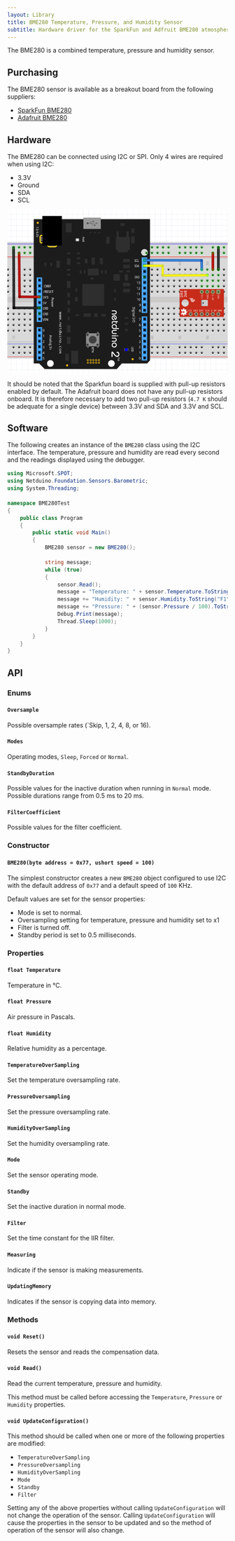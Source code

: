 ```yaml
---
layout: Library
title: BME280 Temperature, Pressure, and Humidity Sensor
subtitle: Hardware driver for the SparkFun and Adfruit BME280 atmospheric sensor.
---
```


The BME280 is a combined temperature, pressure and humidity sensor.

## Purchasing

The BME280 sensor is available as a breakout board from the following suppliers:

* [SparkFun BME280](https://www.sparkfun.com/products/13676)
* [Adafruit BME280](https://www.adafruit.com/product/2652)

## Hardware

The BME280 can be connected using I2C or SPI.  Only 4 wires are required when using I2C:

* 3.3V
* Ground
* SDA
* SCL

![BME280 on Breadboard](BME280OnBreadboard.png)

It should be noted that the Sparkfun board is supplied with pull-up resistors enabled by default.  The Adafruit board does not have any pull-up resistors onboard.  It is therefore necessary to add two pull-up resistors (`4.7 K` should be adequate for a single device) between 3.3V and SDA and 3.3V and SCL.

## Software

The following creates an instance of the `BME280` class using the I2C interface.  The temperature, pressure and humidity are read every second and the readings displayed using the debugger.

```csharp
using Microsoft.SPOT;
using Netduino.Foundation.Sensors.Barometric;
using System.Threading;

namespace BME280Test
{
    public class Program
    {
        public static void Main()
        {
            BME280 sensor = new BME280();

            string message;
            while (true)
            {
                sensor.Read();
                message = "Temperature: " + sensor.Temperature.ToString("F1") + " C\n";
                message += "Humidity: " + sensor.Humidity.ToString("F1") + " %\n";
                message += "Pressure: " + (sensor.Pressure / 100).ToString("F0") + " hPa\n\n";
                Debug.Print(message);
                Thread.Sleep(1000);
            }
        }
    }
}
```

## API

### Enums

#### `Oversample`

Possible oversample rates (`Skip, 1, 2, 4, 8, or 16).

#### `Modes`

Operating modes, `Sleep`, `Forced` or `Normal`.

#### `StandbyDuration`

Possible values for the inactive duration when running in `Normal` mode.  Possible durations range from 0.5 ms to 20 ms.

#### `FilterCoefficient`

Possible values for the filter coefficient.

### Constructor

#### `BME280(byte address = 0x77, ushort speed = 100)`

The simplest constructor creates a new `BME280` object configured to use I2C with the default address of `0x77` and a default speed of `100` KHz.

Default values are set for the sensor properties:

* Mode is set to normal.
* Oversampling setting for temperature, pressure and humidity set to x1
* Filter is turned off.
* Standby period is set to 0.5 milliseconds.

### Properties

#### `float Temperature`

Temperature in &deg;C.

#### `float Pressure`

Air pressure in Pascals.

#### `float Humidity`

Relative humidity as a percentage.

#### `TemperatureOverSampling`

Set the temperature oversampling rate.

#### `PressureOversampling`

Set the pressure oversampling rate.

#### `HumidityOverSampling`

Set the humidity oversampling rate.

#### `Mode`

Set the sensor operating mode.

#### `Standby`

Set the inactive duration in normal mode.

#### `Filter`

Set the time constant for the IIR filter.

#### `Measuring`

Indicate if the sensor is making measurements.

#### `UpdatingMemory`

Indicates if the sensor is copying data into memory.

### Methods

#### `void Reset()`

Resets the sensor and reads the compensation data.

#### `void Read()`

Read the current temperature, pressure and humidity.

This method must be called before accessing the `Temperature`, `Pressure` or `Humidity` properties.

#### `void UpdateConfiguration()`

This method should be called when one or more of the following properties are modified:

* `TemperatureOverSampling`
* `PressureOversampling`
* `HumidityOverSampling`
* `Mode`
* `Standby`
* `Filter`

Setting any of the above properties without calling `UpdateConfiguration` will not change the operation of the sensor.  Calling `UpdateConfiguration` will cause the properties in the sensor to be updated and so the method of operation of the sensor will also change.